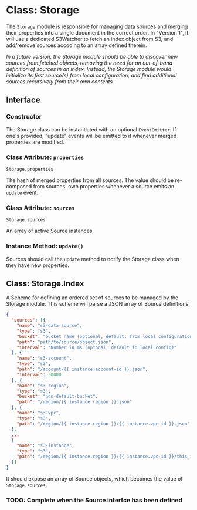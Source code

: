 Class: Storage
==============

The `Storage` module is responsible for managing data sources and merging their properties into a single document in the correct order. In "Version 1", it will use a dedicated S3Watcher to fetch an index object from S3, and add/remove sources accoding to an array defined therein.

_In a future version, the Storage module should be able to discover new sources from fetched objects, removing the need for an out-of-band definition of sources in an index. Instead, the Storage module would initialize its first source(s) from local configuration, and find additional sources recursively from their own contents._

## Interface

### Constructor

The Storage class can be instantiated with an optional `EventEmitter`. If one's provided, "update" events will be emitted to it whenever merged properties are modified.

### Class Attribute: `properties`

```
Storage.properties
```

The hash of merged properties from all sources. The value should be re-composed from sources' own properties whenever a source emits an `update` event.

### Class Attribute: `sources`

```
Storage.sources
```

An array of active Source instances

### Instance Method: `update()`

Sources should call the `update` method to notify the Storage class when they have new properties.

## Class: Storage.Index

A Scheme for defining an ordered set of sources to be managed by the Storage module. This scheme will parse a JSON array of Source definitions:

```json
{
  "sources": [{
    "name": "s3-data-source",
    "type": "s3",
    "bucket": "bucket name (optional, default: from local configuration)",
    "path": "path/to/source/object.json",
    "interval": "Number in ms (opional, default in local config)"
  }, {
    "name": "s3-account",
    "type": "s3",
    "path": "/account/{{ instance.account-id }}.json",
    "interval": 30000
  }, {
    "name": "s3-region",
    "type": "s3",
    "bucket": "non-default-bucket",
    "path": "/region/{{ instance.region }}.json"
  }, {
    "name": "s3-vpc",
    "type": "s3",
    "path": "/region/{{ instance.region }}/{{ instance.vpc-id }}.json"
  },
  ...
  {
    "name": "s3-instance",
    "type": "s3",
    "path": "/region/{{ instance.region }}/{{ instance.vpc-id }}/this_is_an_example/{{ instance.instance-id }}.json"
  }]
}
```

It should expose an array of Source objects, which becomes the value of `Storage.sources`.

### TODO: Complete when the Source interfce has been defined
